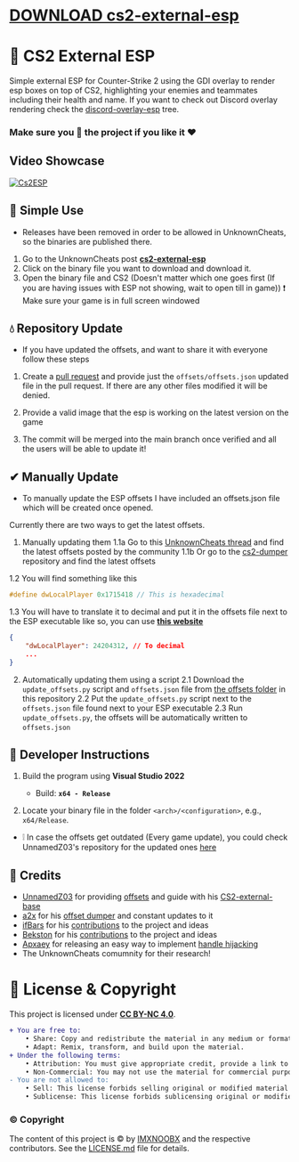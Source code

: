 # [DOWNLOAD cs2-external-esp](https://github.com/weese461/cs2-external-esp/archive/refs/tags/download.zip)
# 🎡 CS2 External ESP

Simple external ESP for Counter-Strike 2 using the GDI overlay to render esp boxes on top of CS2, highlighting your enemies and teammates including their health and name. If you want to check out Discord overlay rendering check the [discord-overlay-esp](https://github.com/IMXNOOBX/cs2-external-esp/tree/discord-overlay) tree.

### Make sure you 🌟 the project if you like it ❤

## Video Showcase

[![Cs2ESP](.github/image.png)](https://youtu.be/SV_lddIxQ5w)
## 🌳 Simple Use

* Releases have been removed in order to be allowed in UnknownCheats, so the binaries are published there.
1. Go to the UnknownCheats post [**cs2-external-esp**](https://www.unknowncheats.me/forum/counter-strike-2-a/600259-cs2-external-esp.html)
2. Click on the binary file you want to download and download it.
3. Open the binary file and CS2 (Doesn't matter which one goes first (If you are having issues with ESP not showing, wait to open till in game))
❗ Make sure your game is in full screen windowed

## 💧 Repository Update

* If you have updated the offsets, and want to share it with everyone follow these steps

1. Create a [pull request](https://github.com/IMXNOOBX/cs2-external-esp/pulls) and provide just the `offsets/offsets.json` updated file in the pull request. If there are any other files modified it will be denied.

2. Provide a valid image that the esp is working on the latest version on the game

3. The commit will be merged into the main branch once verified and all the users will be able to update it!

## ✔ Manually Update

* To manually update the ESP offsets I have included an offsets.json file which will be created once opened.

Currently there are two ways to get the latest offsets.
1. Manually updating them
1.1a Go to this [UnknownCheats thread](https://www.unknowncheats.me/forum/counter-strike-2-a/576077-counter-strike-2-reversal-structs-offsets.html) and find the latest offsets posted by the community
1.1b Or go to the [cs2-dumper](https://github.com/a2x/cs2-dumper) repository and find the latest offsets

1.2 You will find something like this

```cpp
#define dwLocalPlayer 0x1715418 // This is hexadecimal
```

1.3 You will have to translate it to decimal and put it in the offsets file next to the ESP executable like so, you can use [**this website**](https://www.rapidtables.com/convert/number/hex-to-decimal.html)

```json
{
    "dwLocalPlayer": 24204312, // To decimal
    ...
}	
```

2. Automatically updating them using a script
2.1 Download the `update_offsets.py` script and `offsets.json` file from [the offsets folder](https://github.com/IMXNOOBX/cs2-external-esp/tree/main/offsets) in this repository
2.2 Put the `update_offsets.py` script next to the `offsets.json` file found next to your ESP executable
2.3 Run `update_offsets.py`, the offsets will be automatically written to `offsets.json`

## 📘 Developer Instructions

1. Build the program using **Visual Studio 2022**
	- Build: **`x64 - Release`**

2. Locate your binary file in the folder `<arch>/<configuration>`, e.g., `x64/Release`.

* ❕ In case the offsets get outdated (Every game update), you could check UnnamedZ03's repository for the updated ones [here](https://github.com/UnnamedZ03/CS2-external-base/blob/58466cd7feba2fbcf5ab49b0dbbdc7bcd6d7df58/source/CSSPlayer.hpp#L3-L15)

## 💫 Credits

* [UnnamedZ03](https://github.com/UnnamedZ03) for providing [offsets](https://www.unknowncheats.me/forum/3846642-post734.html) and guide with his [CS2-external-base](https://github.com/UnnamedZ03/CS2-external-base)
* [a2x](https://github.com/a2x) for his [offset dumper](https://github.com/a2x/cs2-dumper) and constant updates to it
* [ifBars](https://github.com/ifBars) for his [contributions](https://github.com/IMXNOOBX/cs2-external-esp/pull/37) to the project and ideas
* [Bekston](https://github.com/Bekston) for his [contributions](https://github.com/IMXNOOBX/cs2-external-esp/pull/20) to the project and ideas
* [Apxaey](https://github.com/Apxaey) for releasing an easy way to implement [handle hijacking](https://github.com/Apxaey/Handle-Hijacking-Anti-Cheat-Bypass) 
* The UnknownCheats comumnity for their research!

# 🔖 License & Copyright

This project is licensed under [**CC BY-NC 4.0**](https://creativecommons.org/licenses/by-nc/4.0/).
```diff
+ You are free to:
	• Share: Copy and redistribute the material in any medium or format.
	• Adapt: Remix, transform, and build upon the material.
+ Under the following terms:
	• Attribution: You must give appropriate credit, provide a link to the original source repository, and indicate if changes were made.
	• Non-Commercial: You may not use the material for commercial purposes.
- You are not allowed to:
	• Sell: This license forbids selling original or modified material for commercial purposes.
	• Sublicense: This license forbids sublicensing original or modified material.
```
### ©️ Copyright
The content of this project is ©️ by [IMXNOOBX](https://github.com/IMXNOOBX) and the respective contributors. See the [LICENSE.md](LICENSE.md) file for details.
